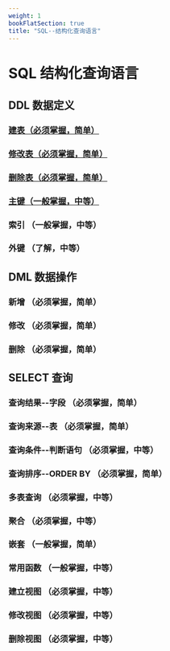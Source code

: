 ```yaml
---
weight: 1
bookFlatSection: true
title: "SQL--结构化查询语言"
---
```


# SQL 结构化查询语言

## DDL 数据定义

### [建表（必须掌握，简单）](./first/DDL/#建立表)
### [修改表（必须掌握，简单）](./first/DDL/#修改表)
### [删除表（必须掌握，简单）](./first/DDL/#删除表)


### [主键（一般掌握，中等）](./first/DDL/#外键)
### 索引  （一般掌握，中等）
### 外键  （了解，中等）


## DML 数据操作

### 新增 （必须掌握，简单）
### 修改 （必须掌握，简单）
### 删除 （必须掌握，简单）


## SELECT 查询

### 查询结果--字段  （必须掌握，简单）
### 查询来源--表  （必须掌握，简单）
### 查询条件--判断语句  （必须掌握，中等）
### 查询排序--ORDER BY  （必须掌握，简单）

### 多表查询  （必须掌握，中等）
### 聚合  （必须掌握，中等）
### 嵌套  （一般掌握，简单）
### 常用函数  （一般掌握，中等）
 
### 建立视图  （必须掌握，中等）
### 修改视图  （必须掌握，中等）
### 删除视图  （必须掌握，中等）